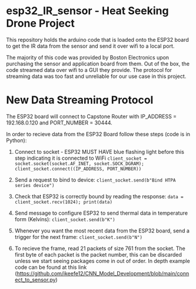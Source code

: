 # esp32_IR_sensor - Heat Seeking Drone Project

This repository holds the arduino code that is loaded onto the ESP32 board to get the IR data from the sensor and send it over wifi to a local port.

The majority of this code was provided by Boston Electronics upon purchasing the sensor and application board from them. Out of the box, the code streamed data over wifi to a GUI they provide. The protocol for streaming data was too fast and unreliable for our use case in this project.

# New Data Streaming Protocol
The ESP32 board will connect to Capstone Router with IP_ADDRESS = 192.168.0.120 and PORT_NUMBER = 30444.

In order to recieve data from the ESP32 Board follow these steps (code is in Python):

1) Connect to socket - ESP32 MUST HAVE blue flashing light before this step indicating it is connected to WiFi
    `client_socket = socket.socket(socket.AF_INET, socket.SOCK_DGRAM);
    client_socket.connect((IP_ADDRESS, PORT_NUMBER))`

2) Send a request to bind to device:
    `client_socket.send(b"Bind HTPA series device")`
    
3) Check that ESP32 is correctly bound by reading the response:
    `data = client_socket.recv(1024);
    print(data)`
    
4) Send message to configure ESP32 to send thermal data in temperature form (Kelvins):
    `client_socket.send(b"K")`
    
5) Whenever you want the most recent data from the ESP32 board, send a trigger for the next frame:
    `client_socket.send(b"N")`
    
6) To recieve the frame, read 21 packets of size 761 from the socket. The first byte of each packet is the packet number, this can be discarded unless we start seeing packages come in out of order. In depth example code can be found at this link (https://github.com/ikeefe12/CNN_Model_Development/blob/main/connect_to_sensor.py)

